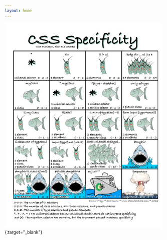```yaml
---
layout: home
---
```


[![Specificity/Specifishity](/assets/img/css-specificity.jpg)](/assets/img/css-specificity.jpg){:target="_blank"}
